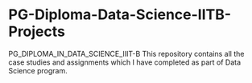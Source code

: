 # PG-Diploma-Data-Science-IITB-Projects
PG_DIPLOMA_IN_DATA_SCIENCE_IIIT-B
This repository contains all the case studies and assignments which I have completed as part of Data Science program.
